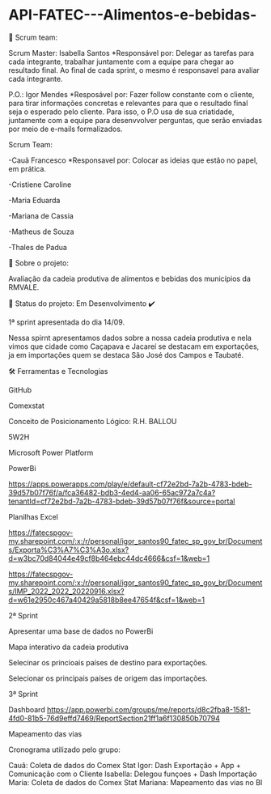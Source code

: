 # API-FATEC---Alimentos-e-bebidas-

👥 Scrum team:

Scrum Master: Isabella Santos
*Responsável por: Delegar as tarefas para cada integrante, trabalhar juntamente com a equipe para chegar ao resultado final. Ao final de cada sprint, o mesmo é responsavel para avaliar cada integrante.

P.O.: Igor Mendes
*Resposável por: Fazer follow constante com o cliente, para tirar informações concretas e relevantes para que o resultado final seja o esperado pelo cliente. Para isso, o P.O usa de sua criatidade, juntamente com a equipe para desenvvolver perguntas, que serão enviadas por meio de e-mails formalizados.  

Scrum Team:

-Cauã Francesco
*Responsavel por: Colocar as ideias que estão no papel, em prática.

-Cristiene Caroline

-Maria Eduarda

-Mariana de Cassia

-Matheus de Souza

-Thales de Padua 

🔎 Sobre o projeto:

Avaliação da cadeia produtiva de alimentos e bebidas dos municípios da RMVALE.

📑 Status do projeto: Em Desenvolvimento ✔️

1ª sprint apresentada do dia 14/09.

Nessa spirnt apresentamos dados sobre a nossa cadeia produtiva e nela vimos que cidade como Caçapava e Jacareí se destacam em exportações, ja em importações quem se destaca São José dos Campos e Taubaté.

🛠️ Ferramentas e Tecnologias

GitHub

Comexstat

Conceito de Posicionamento Lógico: R.H. BALLOU

5W2H

Microsoft Power Platform

PowerBi

https://apps.powerapps.com/play/e/default-cf72e2bd-7a2b-4783-bdeb-39d57b07f76f/a/fca36482-bdb3-4ed4-aa06-65ac972a7c4a?tenantId=cf72e2bd-7a2b-4783-bdeb-39d57b07f76f&source=portal

Planilhas Excel 

https://fatecspgov-my.sharepoint.com/:x:/r/personal/igor_santos90_fatec_sp_gov_br/Documents/Exporta%C3%A7%C3%A3o.xlsx?d=w3bc70d84044e49cf8b464ebc44dc4666&csf=1&web=1

https://fatecspgov-my.sharepoint.com/:x:/r/personal/igor_santos90_fatec_sp_gov_br/Documents/IMP_2022_2022_20220916.xlsx?d=w61e2950c467a40429a5818b8ee47654f&csf=1&web=1

2ª Sprint

Apresentar uma base de dados no PowerBi

Mapa interativo da cadeia produtiva

Selecinar os princioais países de destino para exportações.

Selecionar os principais países de origem das importações.

3ª Sprint

Dashboard https://app.powerbi.com/groups/me/reports/d8c2fba8-1581-4fd0-81b5-76d9effd7469/ReportSection21ff1a6f130850b70794

Mapeamento das vias 


Cronograma utilizado pelo grupo:

Cauã: Coleta de dados do Comex Stat
Igor: Dash Exportação + App + Comunicação com o Cliente
Isabella: Delegou funçoes + Dash Importação
Maria: Coleta de dados do Comex Stat
Mariana: Mapeamento das vias no BI







